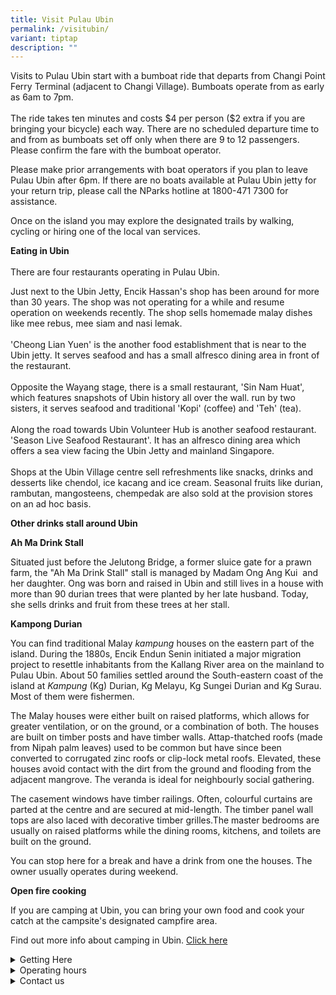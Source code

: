 ```yaml
---
title: Visit Pulau Ubin
permalink: /visitubin/
variant: tiptap
description: ""
---
```

<p>Visits to Pulau Ubin start with a bumboat ride that departs from Changi
Point Ferry Terminal (adjacent to Changi Village). Bumboats operate from
as early as 6am to 7pm.
<br>
<br>The ride takes ten minutes and costs $4 per person ($2 extra if you are
bringing your bicycle) each way. There are no scheduled departure time
to and from as bumboats set off only when there are 9 to 12 passengers.
Please confirm the fare with the bumboat operator.&nbsp;</p>
<p>Please make prior arrangements with boat operators if you plan to leave
Pulau Ubin after 6pm. If there are no boats available at Pulau Ubin jetty
for your return trip, please call the NParks hotline at 1800-471 7300 for
assistance.</p>
<p>Once on the island you may explore the designated trails by walking, cycling
or hiring one of the local van services.</p>
<p><strong>Eating in Ubin</strong>
<br>
<br>There are four restaurants operating in Pulau Ubin.</p>
<p>Just next to the Ubin Jetty, Encik Hassan's shop has been around for more
than 30 years. The shop was not operating for a while and resume operation
on weekends recently. The shop sells homemade malay dishes like mee rebus,
mee siam and nasi lemak.
<br>
<br>'Cheong Lian Yuen' is the another food establishment that is near to the
Ubin jetty. It serves seafood and has a small alfresco dining area in front
of the restaurant.
<br>
<br>Opposite the Wayang stage, there is a small restaurant, 'Sin Nam Huat',
which features snapshots of Ubin history all over the wall. run by two
sisters, it serves seafood and traditional 'Kopi' (coffee) and 'Teh' (tea).
<br>
<br>Along the road towards Ubin Volunteer Hub is another seafood restaurant.
'Season Live Seafood Restaurant'. It has an alfresco dining area which
offers a sea view facing the Ubin Jetty and mainland Singapore.
<br>
<br>Shops at the Ubin Village centre sell refreshments like snacks, drinks
and desserts like chendol, ice kacang and ice cream. Seasonal fruits like
durian, rambutan, mangosteens, chempedak are also sold at the provision
stores on an ad hoc basis.</p>
<p><strong>Other drinks stall around Ubin</strong>
</p>
<p><strong>Ah Ma Drink Stall</strong>
</p>
<p>Situated just before the Jelutong Bridge, a former sluice gate for a prawn
farm, the "Ah Ma Drink Stall" stall is managed by Madam Ong Ang Kui &nbsp;and
her daughter. Ong was born and raised in Ubin and still lives in a house
with more than 90 durian trees that were planted by her late husband. Today,
she sells drinks and fruit from these trees at her stall.</p>
<p><strong>Kampong Durian</strong>
</p>
<p>You can find traditional Malay&nbsp;<em>kampung</em>&nbsp;houses on the
eastern part of the island. During the 1880s, Encik Endun Senin initiated
a major migration project to resettle inhabitants from the Kallang River
area on the mainland to Pulau Ubin. About 50 families settled around the
South-eastern coast of the island at&nbsp;<em>Kampung</em>&nbsp;(Kg) Durian,
Kg Melayu, Kg Sungei Durian and Kg Surau. Most of them were fishermen.</p>
<p>The Malay houses were either built on raised platforms, which allows for
greater ventilation, or on the ground, or a combination of both. The houses
are built on timber posts and have timber walls. Attap-thatched roofs (made
from Nipah palm leaves) used to be common but have since been converted
to corrugated zinc roofs or clip-lock metal roofs. Elevated, these houses
avoid contact with the dirt from the ground and flooding from the adjacent
mangrove. The veranda is ideal for neighbourly social gathering.</p>
<p>The casement windows have timber railings. Often, colourful curtains are
parted at the centre and are secured at mid-length. The timber panel wall
tops are also laced with decorative timber grilles.The master bedrooms
are usually on raised platforms while the dining rooms, kitchens, and toilets
are built on the ground.</p>
<p>You can stop here for a break and have a drink from one the houses. The
owner usually operates during weekend.&nbsp;</p>
<p></p>
<p><strong>Open fire cooking</strong>
</p>
<p>If you are camping at Ubin, you can bring your own food and cook your
catch at the campsite's designated campfire area.</p>
<p>Find out more info about camping in Ubin. <a href="/camping/" rel="noopener nofollow" target="_blank">Click here</a>
</p>
<div data-type="detailGroup" class="isomer-accordion isomer-accordion-white">
<details class="isomer-details">
<summary>Getting Here</summary>
<div data-type="detailsContent" class="isomer-details-content">
<p><u>Getting to Changi Point Ferry Terminal</u>
</p>
<p><strong>Bus Services:&nbsp;</strong>2, 29, 59, 109 to Changi Village Bus
Terminal (99009)</p>
<p><strong>MRT:&nbsp;</strong>
<br>
</p>
<p>1&nbsp; &nbsp; &nbsp; &nbsp; &nbsp; &nbsp; Tampines East Station (DT33),
board Bus no 59 at Exit B bus stop to Changi Village Bus Interchange</p>
<p>&nbsp;</p>
<p>2&nbsp; &nbsp; &nbsp; &nbsp; &nbsp; &nbsp; Tampines MRT Station (EW2/DT32),
board Bus no 29 at Tampines Bus Interchange to Changi Village Bus Interchange</p>
<p>&nbsp;</p>
<p>3&nbsp; &nbsp; &nbsp; &nbsp; &nbsp; &nbsp; Tanah Merah MRT Station (EW4),
board Bus no 2 at Exit B to Changi Village Bus Interchange</p>
<p>&nbsp;</p>
<p><strong>Taxi and Private Hire Car:&nbsp;You can key in the following address &nbsp;in your taxi booking mobile app or simply tell them the address &nbsp;below.</strong>
</p>
<p>&nbsp;Changi Point Ferry Terminal&nbsp;
<br>&nbsp;51 Lorong Bekukong
<br>
</p>
<p></p>
</div>
</details>
<details class="isomer-details">
<summary>Operating hours</summary>
<div data-type="detailsContent" class="isomer-details-content">
<p>Ubin Volunteer Hub:
<br>9.00am - 5.00pm</p>
<p>Ubin Living Lab office:
<br>9.30am - 4.30pm</p>
<p>Chek Jawa Wetlands:
<br>7.00am - 7.00pm</p>
</div>
</details>
<details class="isomer-details">
<summary>Contact us</summary>
<div data-type="detailsContent" class="isomer-details-content">
<p><strong>Pulau Ubin<br></strong>61 Pulau Ubin
<br>Singapore 508310
<br>Tel: 6542 4108</p>
<p></p>
</div>
</details>
</div>
<p></p>
<p></p>
